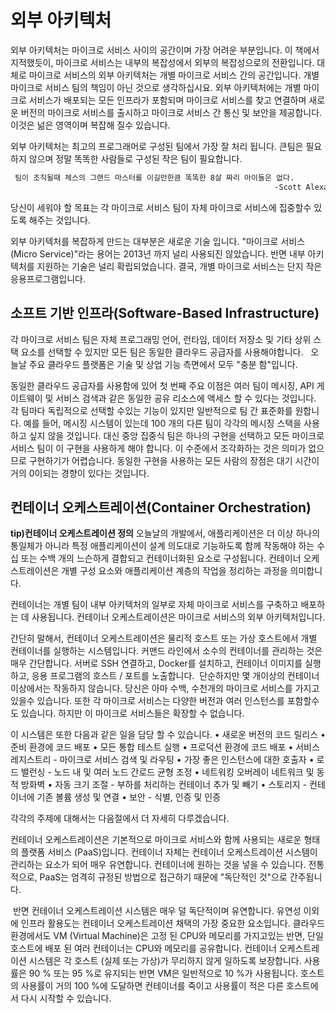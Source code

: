 # 외부 아키텍처

외부 아키텍처는 마이크로 서비스 사이의 공간이며 가장 어려운 부분입니다. 이 책에서 지적했듯이, 마이크로 서비스는 내부의 복잡성에서 외부의 복잡성으로의 전환입니다.
대체로 마이크로 서비스의 외부 아키텍처는 개별 마이크로 서비스 간의 공간입니다. 개별 마이크로 서비스 팀의 책임이 아닌 것으로 생각하십시요.
외부 아키텍처에는 개별 마이크로 서비스가 배포되는 모든 인프라가 포함되며 마이크로 서비스를 찾고 연결하며 새로운 버전의 마이크로 서비스를 출시하고 마이크로 서비스 간 통신 및 보안을 제공합니다.
이것은 넒은 영역이며 복잡해 질수 있습니다.

외부 아키텍처는 최고의 프로그래머로 구성된 팀에서 가장 잘 처리 됩니다.
큰팀은 필요하지 않으며 정말 똑똑한 사람들로 구성된 작은 팀이 필요합니다.

```xml
 팀이 조직될때 체스의 그랜드 마스터를 이길만한큼 똑똑한 8살 짜리 아이들은 없다.
                                                           -Scott Alexander, 2015 
```

 당신이 세워야 할 목표는 각 마이크로 서비스 팀이 자체 마이크로 서비스에 집중할수 있도록 해주는 것입니다.


외부 아키텍처를 복잡하게 만드는 대부분은 새로운 기술 입니다.
 "마이크로 서비스(Micro Service)"라는 용어는 2013년 까지 널리 사용되진 않았습니다.
반면 내부 아키텍처를 지원하는 기술은 널리 확립되었습니다.
결국, 개별 마이크로 서비스는 단지 작은 응용프로그램입니다.


## 소프트 기반 인프라(Software-Based Infrastructure)

각 마이크로 서비스 팀은 자체 프로그래밍 언어, 런타임, 데이터 저장소 및 기타 상위 스택 요소를 선택할 수 있지만 모든 팀은 동일한 클라우드 공급자를 사용해야합니다.
  오늘날 주요 클라우드 플랫폼은 기술 및 상업 기능 측면에서 모두 "충분 함"입니다.

동일한 클라우드 공급자를 사용함에 있어 첫 번째 주요 이점은 여러 팀이 메시징, API 게이트웨이 및 서비스 검색과 같은 동일한 공유 리소스에 액세스 할 수 있다는 것입니다.
각 팀마다 독립적으로 선택할 수있는 기능이 있지만 일반적으로 팀 간 표준화를 원합니다. 
예를 들어, 메시징 시스템이 있는데 100 개의 다른 팀이 각각의 메시징 스택을 사용하고 싶지 않을 것입니다.
대신 중앙 집중식 팀은 하나의 구현을 선택하고 모든 마이크로 서비스 팀이 이 구현을 사용하게 해야 합니다. 이 수준에서 조각화하는 것은 의미가 없으므로 구현하기가 어렵습니다.
동일한 구현을 사용하는 모든 사람의 장점은 대기 시간이 거의 0이되는 경향이 있다는 것입니다.


## 컨테이너 오케스트레이션(Container Orchestration)

__tip)컨테이너 오케스트레이션 정의__
오늘날의 개발에서, 애플리케이션은 더 이상 하나의 통일체가 아니라 특정 애플리케이션이 설계 의도대로 기능하도록 함께 작동해야 하는 수십 또는 수백 개의 느슨하게 결합되고 컨테이너화된 요소로 구성됩니다. 컨테이너 오케스트레이션은 개별 구성 요소와 애플리케이션 계층의 작업을 정리하는 과정을 의미합니다.

컨테이너는 개별 팀이 내부 아키텍처의 일부로 자체 마이크로 서비스를 구축하고 배포하는 데 사용됩니다.
컨테이너 오케스트레이션은 마이크로 서비스의 외부 아키텍처입니다.

간단히 말해서, 컨테이너 오케스트레이션은 물리적 호스트 또는 가상 호스트에서 개별 컨테이너를 실행하는 시스템입니다. 커맨드 라인에서 소수의 컨테이너를 관리하는 것은 매우 간단합니다. 서버로 SSH 연결하고, Docker를 설치하고, 컨테이너 이미지를 실행하고, 응용 프로그램의 호스트 / 포트를 노출합니다.  
단순하지만  몇 개이상의 컨테이너 이상에서는 작동하지 않습니다.
당신은 아마 수백, 수천개의 마이크로 서비스를 가지고 있을수 있습니다.
또한 각 마이크로 서비스는 다양한 버전과 여러 인스턴스를 포함할수도 있습니다. 하지만 이 마이크로 서비스들은 확장할 수 없습니다.

이 시스템은 또한 다음과 같은 일을 담당 할 수 있습니다.
	• 새로운 버전의 코드 릴리스
	• 준비 환경에 코드 배포
	• 모든 통합 테스트 실행
	• 프로덕션 환경에 코드 배포
	• 서비스 레지스트리 - 마이크로 서비스 검색 및 라우팅
	• 가장 좋은 인스턴스에 대한 호출자
	• 로드 밸런싱 - 노드 내 및 여러 노드 간로드 균형 조정
	• 네트워킹 오버레이 네트워크 및 동적 방화벽
	• 자동 크기 조절 - 부하를 처리하는 컨테이너 추가 및 빼기
	• 스토리지 - 컨테이너에 기존 볼륨 생성 및 연결
	• 보안 - 식별, 인증 및 인증

각각의 주제에 대해서는 다음절에서 더 자세히 다루겠습니다.

컨테이너 오케스트레이션은 기본적으로 마이크로 서비스와 함께 사용되는 새로운 형태의 플랫폼 서비스 (PaaS)입니다.
컨테이너 자체는 컨테이너 오케스트레이션 시스템이 관리하는 요소가 되어 매우 유연합니다.
컨테이너에 원하는 것을 넣을 수 있습니다. 전통적으로, PaaS는 엄격히 규정된 방법으로 접근하기 때문에 "독단적인 것"으로 간주됩니다.

 반면 컨테이너 오케스트레이션 시스템은 매우 덜 독단적이며 유연합니다.
유연성 이외에 인프라 활용도는 컨테이너 오케스트레이션 채택의 가장 중요한 요소입니다. 클라우드 환경에서도 VM (Virtual Machine)은 고정 된 CPU와 메모리를 가지고있는 반면, 단일 호스트에 배포 된 여러 컨테이너는 CPU와 메모리를 공유합니다.
컨테이너 오케스트레이션 시스템은 각 호스트 (실제 또는 가상)가 무리하지 않게 일하도록  보장합니다. 사용률은 90 % 또는 95 %로 유지되는 반면 VM은 일반적으로 10 %가 사용됩니다.
호스트의 사용률이 거의 100 %에 도달하면 컨테이너를 죽이고 사용률이 적은 다른 호스트에서 다시 시작할 수 있습니다.
